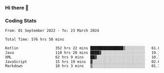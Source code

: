 ### Hi there 👋

<!--
**Girrafeec/girrafeec** is a ✨ _special_ ✨ repository because its `README.md` (this file) appears on your GitHub profile.

Here are some ideas to get you started:

- 🔭 I’m currently working on ...
- 🌱 I’m currently learning ...
- 👯 I’m looking to collaborate on ...
- 🤔 I’m looking for help with ...
- 💬 Ask me about ...
- 📫 How to reach me: ...
- 😄 Pronouns: ...
- ⚡ Fun fact: ...
-->

### Coding Stats
<!--START_SECTION:waka-->

```txt
From: 01 September 2022 - To: 23 March 2024

Total Time: 576 hrs 50 mins

Kotlin                 352 hrs 22 mins ███████████████▒░░░░░░░░░   61.09 %
Java                   110 hrs 28 mins ████▓░░░░░░░░░░░░░░░░░░░░   19.15 %
XML                    62 hrs 9 mins   ██▓░░░░░░░░░░░░░░░░░░░░░░   10.77 %
JavaScript             15 hrs 19 mins  ▓░░░░░░░░░░░░░░░░░░░░░░░░   02.66 %
Markdown               10 hrs 3 mins   ▒░░░░░░░░░░░░░░░░░░░░░░░░   01.74 %
```

<!--END_SECTION:waka-->
